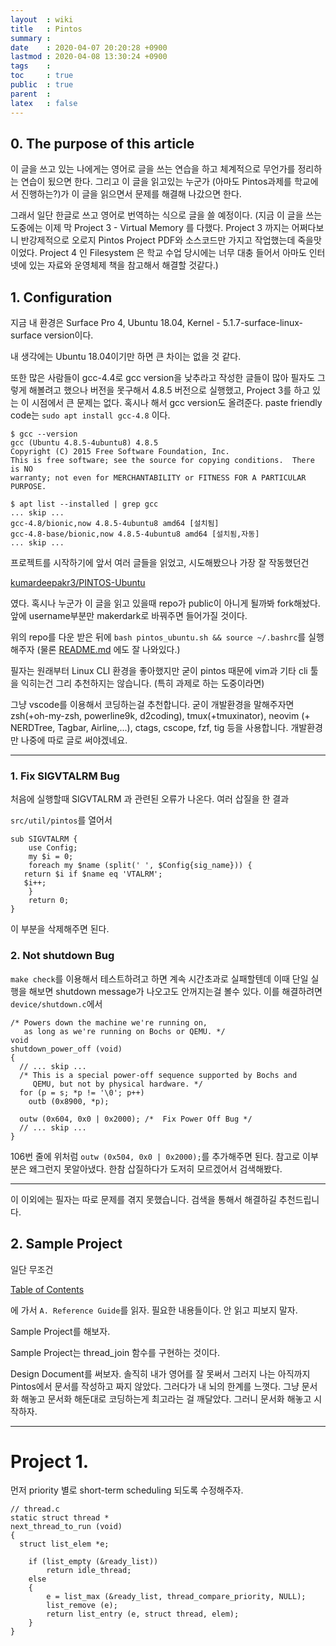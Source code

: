 ```yaml
---
layout  : wiki
title   : Pintos
summary : 
date    : 2020-04-07 20:20:28 +0900
lastmod : 2020-04-08 13:30:24 +0900
tags    : 
toc     : true
public  : true
parent  : 
latex   : false
---
```

## 0. The purpose of this article

이 글을 쓰고 있는 나에게는 영어로 글을 쓰는 연습을 하고 체계적으로 무언가를 정리하는 연습이 됬으면 한다. 그리고 이 글을 읽고있는 누군가 (아마도 Pintos과제를 학교에서 진행하는?)가 이 글을 읽으면서 문제를 해결해 나갔으면 한다.

그래서 일단 한글로 쓰고 영어로 번역하는 식으로 글을 쓸 예정이다. (지금 이 글을 쓰는 도중에는 이제 막 Project 3 - Virtual Memory 를 다했다. Project 3 까지는 어쩌다보니 반강제적으로 오로지 Pintos Project PDF와 소스코드만 가지고 작업했는데 죽을맛이었다. Project 4 인 Filesystem 은 학교 수업 당시에는 너무 대충 들어서 아마도 인터넷에 있는 자료와 운영체제 책을 참고해서 해결할 것같다.)

## 1. Configuration

지금 내 환경은 Surface Pro 4, Ubuntu 18.04, Kernel - 5.1.7-surface-linux-surface version이다.

내 생각에는 Ubuntu 18.04이기만 하면 큰 차이는 없을 것 같다.

또한 많은 사람들이 gcc-4.4로 gcc version을 낮추라고 작성한 글들이 많아 필자도 그렇게 해볼려고 했으나 버전을 못구해서 4.8.5 버전으로 실행했고, Project 3를 하고 있는 이 시점에서 큰 문제는 없다. 혹시나 해서 gcc version도 올려준다. paste friendly code는 `sudo apt install gcc-4.8` 이다.

    $ gcc --version
    gcc (Ubuntu 4.8.5-4ubuntu8) 4.8.5
    Copyright (C) 2015 Free Software Foundation, Inc.
    This is free software; see the source for copying conditions.  There is NO
    warranty; not even for MERCHANTABILITY or FITNESS FOR A PARTICULAR PURPOSE.
    
    $ apt list --installed | grep gcc
    ... skip ...
    gcc-4.8/bionic,now 4.8.5-4ubuntu8 amd64 [설치됨]
    gcc-4.8-base/bionic,now 4.8.5-4ubuntu8 amd64 [설치됨,자동]
    ... skip ...

프로젝트를 시작하기에 앞서 여러 글들을 읽었고, 시도해봤으나 가장 잘 작동했던건 

[kumardeepakr3/PINTOS-Ubuntu](https://github.com/kumardeepakr3/PINTOS-Ubuntu)

였다. 혹시나 누군가 이 글을 읽고 있을때 repo가 public이 아니게 될까봐 fork해놨다. 앞에 username부분만 makerdark로 바꿔주면 들어가질 것이다.

위의 repo를 다운 받은 뒤에 `bash pintos_ubuntu.sh && source ~/.bashrc`를 실행해주자 (물론 [README.md](http://readme.md) 에도 잘 나와있다.)

필자는 원래부터 Linux CLI 환경을 좋아했지만 굳이 pintos 때문에 vim과 기타 cli 툴을 익히는건 그리 추천하지는 않습니다. (특히 과제로 하는 도중이라면)

그냥 vscode를 이용해서 코딩하는걸 추천합니다. 굳이 개발환경을 말해주자면 zsh(+oh-my-zsh, powerline9k, d2coding), tmux(+tmuxinator), neovim (+ NERDTree, Tagbar, Airline,...), ctags, cscope, fzf, tig 등을 사용합니다. 개발환경만 나중에 따로 글로 써야겠네요.

---

### 1. Fix SIGVTALRM Bug

처음에 실행할때 SIGVTALRM 과 관련된 오류가 나온다. 여러 삽질을 한 결과

`src/util/pintos`를 열어서

    sub SIGVTALRM {
        use Config;
        my $i = 0;
        foreach my $name (split(' ', $Config{sig_name})) {
       return $i if $name eq 'VTALRM';
       $i++;
        }
        return 0;
    }

이 부분을 삭제해주면 된다.

### 2. Not shutdown Bug

`make check`를 이용해서 테스트하려고 하면 계속 시간초과로 실패할텐데 이때 단일 실행을 해보면 shutdown message가 나오고도 안꺼지는걸 볼수 있다. 이를 해결하려면 `device/shutdown.c`에서

    /* Powers down the machine we're running on,
       as long as we're running on Bochs or QEMU. */
    void
    shutdown_power_off (void)
    {
      // ... skip ...
      /* This is a special power-off sequence supported by Bochs and
         QEMU, but not by physical hardware. */
      for (p = s; *p != '\0'; p++)
        outb (0x8900, *p);
    
      outw (0x604, 0x0 | 0x2000); /*  Fix Power Off Bug */
      // ... skip ...
    }

106번 줄에 위처럼 `outw (0x504, 0x0 | 0x2000);`를 추가해주면 된다. 참고로 이부분은 왜그런지 못알아냈다. 한참 삽질하다가 도저히 모르겠어서 검색해봤다.

---

이 이외에는 필자는 따로 문제를 겪지 못했습니다. 검색을 통해서 해결하길 추천드립니다.

## 2. Sample Project

일단 무조건 

[Table of Contents](https://web.stanford.edu/class/cs140/projects/pintos/pintos.html)

에 가서 `A. Reference Guide`를 읽자. 필요한 내용들이다. 안 읽고 피보지 말자.

Sample Project를 해보자.

Sample Project는 thread_join 함수를 구현하는 것이다. 

Design Document를 써보자. 솔직히 내가 영어를 잘 못써서 그러지 나는 아직까지 Pintos에서 문서를 작성하고 짜지 않았다. 그러다가 내 뇌의 한계를 느꼇다. 그냥 문서화 해놓고 문서화 해둔대로 코딩하는게 최고라는 걸 깨달았다. 그러니 문서화 해놓고 시작하자.

---

# Project 1.

먼저 priority 별로 short-term scheduling 되도록 수정해주자.

    // thread.c
    static struct thread *
    next_thread_to_run (void)
    {
      struct list_elem *e;
    	
    	if (list_empty (&ready_list))
    		return idle_thread;
    	else
    	{
    		e = list_max (&ready_list, thread_compare_priority, NULL);
    		list_remove (e);
    		return list_entry (e, struct thread, elem);
    	}
    }
